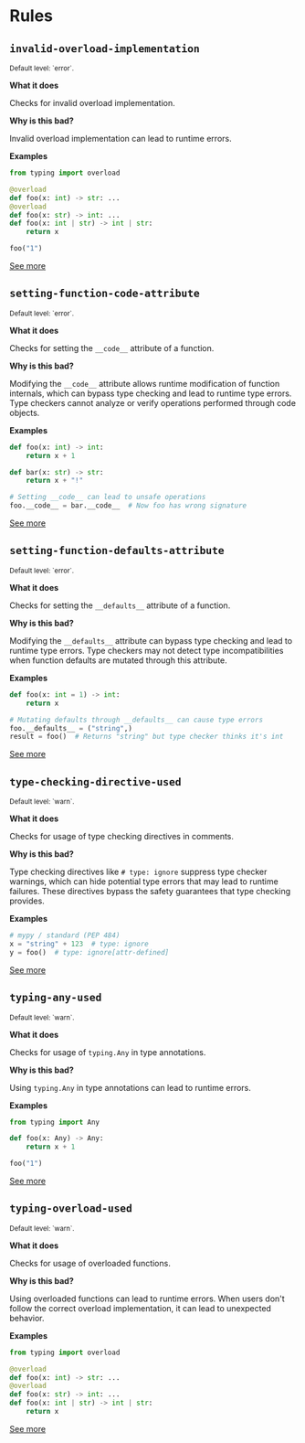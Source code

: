 # Rules

## `invalid-overload-implementation`

<small>
Default level: `error`.
</small>

**What it does**

Checks for invalid overload implementation.

**Why is this bad?**

Invalid overload implementation can lead to runtime errors.

**Examples**

```python
from typing import overload

@overload
def foo(x: int) -> str: ...
@overload
def foo(x: str) -> int: ...
def foo(x: int | str) -> int | str:
    return x

foo("1")
```

[See more](rules/invalid_overload_implementation.md)

## `setting-function-code-attribute`

<small>
Default level: `error`.
</small>

**What it does**

Checks for setting the `__code__` attribute of a function.

**Why is this bad?**

Modifying the `__code__` attribute allows runtime modification
of function internals, which can bypass type checking and lead to runtime type errors.
Type checkers cannot analyze or verify operations performed through code objects.

**Examples**

```python
def foo(x: int) -> int:
    return x + 1

def bar(x: str) -> str:
    return x + "!"

# Setting __code__ can lead to unsafe operations
foo.__code__ = bar.__code__  # Now foo has wrong signature
```

[See more](rules/setting_function_code_attribute.md)

## `setting-function-defaults-attribute`

<small>
Default level: `error`.
</small>

**What it does**

Checks for setting the `__defaults__` attribute of a function.

**Why is this bad?**

Modifying the `__defaults__` attribute can bypass type checking
and lead to runtime type errors. Type checkers may not detect type incompatibilities
when function defaults are mutated through this attribute.

**Examples**

```python
def foo(x: int = 1) -> int:
    return x

# Mutating defaults through __defaults__ can cause type errors
foo.__defaults__ = ("string",)
result = foo()  # Returns "string" but type checker thinks it's int
```

[See more](rules/setting_function_defaults_attribute.md)

## `type-checking-directive-used`

<small>
Default level: `warn`.
</small>

**What it does**

Checks for usage of type checking directives in comments.

**Why is this bad?**

Type checking directives like `# type: ignore` suppress type checker warnings,
which can hide potential type errors that may lead to runtime failures.
These directives bypass the safety guarantees that type checking provides.

**Examples**

```python
# mypy / standard (PEP 484)
x = "string" + 123  # type: ignore
y = foo()  # type: ignore[attr-defined]
```

[See more](rules/type_checking_directive_used.md)

## `typing-any-used`

<small>
Default level: `warn`.
</small>

**What it does**

Checks for usage of `typing.Any` in type annotations.

**Why is this bad?**

Using `typing.Any` in type annotations can lead to runtime errors.

**Examples**

```python
from typing import Any

def foo(x: Any) -> Any:
    return x + 1

foo("1")
```

[See more](rules/typing_any_used.md)

## `typing-overload-used`

<small>
Default level: `warn`.
</small>

**What it does**

Checks for usage of overloaded functions.

**Why is this bad?**

Using overloaded functions can lead to runtime errors.
When users don't follow the correct overload implementation, it can lead to unexpected behavior.

**Examples**

```python
from typing import overload

@overload
def foo(x: int) -> str: ...
@overload
def foo(x: str) -> int: ...
def foo(x: int | str) -> int | str:
    return x
```

[See more](rules/typing_overload_used.md)

